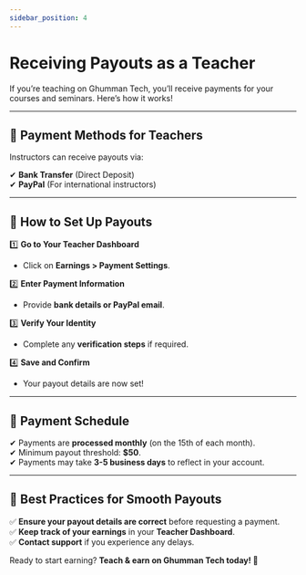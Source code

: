 ```yaml
---
sidebar_position: 4
---
```


# Receiving Payouts as a Teacher  

If you’re teaching on Ghumman Tech, you’ll receive payments for your courses and seminars. Here’s how it works!  

---

## 📌 Payment Methods for Teachers  

Instructors can receive payouts via:  

✔ **Bank Transfer** (Direct Deposit)  
✔ **PayPal** (For international instructors)  

---

## 📌 How to Set Up Payouts  

1️⃣ **Go to Your Teacher Dashboard**  
   - Click on **Earnings > Payment Settings**.  

2️⃣ **Enter Payment Information**  
   - Provide **bank details or PayPal email**.  

3️⃣ **Verify Your Identity**  
   - Complete any **verification steps** if required.  

4️⃣ **Save and Confirm**  
   - Your payout details are now set!  

---

## 📌 Payment Schedule  

✔ Payments are **processed monthly** (on the 15th of each month).  
✔ Minimum payout threshold: **$50**.  
✔ Payments may take **3-5 business days** to reflect in your account.  

---

## 🎯 Best Practices for Smooth Payouts  

✅ **Ensure your payout details are correct** before requesting a payment.  
✅ **Keep track of your earnings** in your **Teacher Dashboard**.  
✅ **Contact support** if you experience any delays.  

Ready to start earning? **Teach & earn on Ghumman Tech today! 🚀**  
